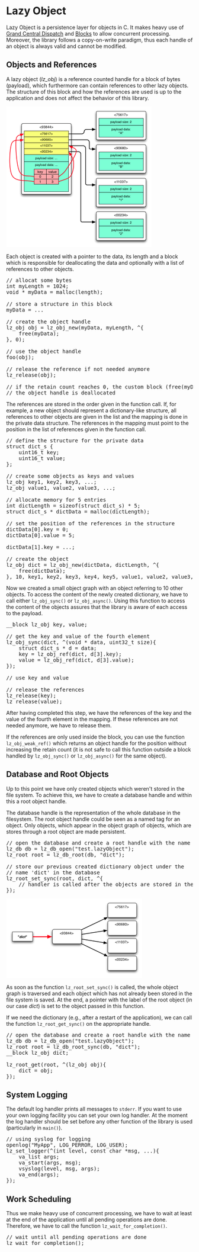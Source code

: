 # Lazy Object

Lazy Object is a persistence layer for objects in C. It makes heavy use of [Grand Central Dispatch][gcd] and [Blocks][blocks] to allow concurrent processing. Moreover, the library follows a copy-on-write paradigm, thus each handle of an object is always valid and cannot be modified.

## Objects and References

A lazy object (*lz_obj*) is a reference counted handle for a block of bytes (payload), which furthermore can contain references to other lazy objects. The structure of this block and how the references are used is up to the application and does not affect the behavior of this library.

![Example of an graph with lazy objects](doc/images/object_graph.png "Example of an graph with lazy objects")

Each object is created with a pointer to the data, its length and a block which is responsible for deallocating the data and optionally with a list of references to other objects.

<pre>
// allocat some bytes
int myLength = 1024;
void * myData = malloc(length);

// store a structure in this block
myData = ...

// create the object handle
lz_obj obj = lz_obj_new(myData, myLength, ^{
    free(myData);
}, 0);

// use the object handle
foo(obj);

// release the reference if not needed anymore
lz_release(obj);

// if the retain count reaches 0, the custom block (free(myData);) is called and
// the object handle is deallocated
</pre>

The references are stored in the order given in the function call. If, for example, a new object should represent a dictionary-like structure, all references to other objects are given in the list and the mapping is done in the private data structure. The references in the mapping must point to the position in the list of references given in the function call.

<pre>
// define the structure for the private data
struct dict_s {
    uint16_t key;
    uint16_t value;
};

// create some objects as keys and values
lz_obj key1, key2, key3, ...;
lz_obj value1, value2, value3, ...;

// allocate memory for 5 entries
int dictLength = sizeof(struct dict_s) * 5;
struct dict_s * dictData = malloc(dictLength);

// set the position of the references in the structure
dictData[0].key = 0;
dictData[0].value = 5;

dictData[1].key = ...;

// create the object
lz_obj dict = lz_obj_new(dictData, dictLength, ^{
    free(dictData);
}, 10, key1, key2, key3, key4, key5, value1, value2, value3, value4, value5);
</pre>

Now we created a small object graph with an object referring to 10 other objects. To access the content of the newly created dictionary, we have to call either `lz_obj_sync()` or `lz_obj_async()`. Using this function to access the content of the objects assures that the library is aware of each access to the payload.

<pre>
__block lz_obj key, value;

// get the key and value of the fourth element
lz_obj_sync(dict, ^(void * data, uint32_t size){
    struct dict_s * d = data;
    key = lz_obj_ref(dict, d[3].key);
    value = lz_obj_ref(dict, d[3].value);
});

// use key and value

// release the references
lz_release(key);
lz_release(value);
</pre>

After having completed this step, we have the references of the key and the value of the fourth element in the mapping. If these references are not needed anymore, we have to release them.

If the references are only used inside the block, you can use the function `lz_obj_weak_ref()` which returns an object handle for the position without increasing the retain count (it is not safe to call this function outside a block handled by `lz_obj_sync()` or `lz_obj_async()` for the same object).

## Database and Root Objects

Up to this point we have only created objects which weren't stored in the file system. To achieve this, we have to create a database handle and within this a root object handle.

The database handle is the representation of the whole database in the filesystem. The root object handle could be seen as a named tag for an object. Only objects, which appear in the object graph of objects, which are stores through a root object are made persistent.

<pre>
// open the database and create a root handle with the name 'dict'.
lz_db db = lz_db_open("test.lazyObject");
lz_root root = lz_db_root(db, "dict");

// store our previous created dictionary object under the
// name 'dict' in the database
lz_root_set_sync(root, dict, ^{
    // handler is called after the objects are stored in the file system
});
</pre>

![Illustration of a root handle](doc/images/root_object.png "Illustration of a root handle")

As soon as the function `lz_root_set_sync()` is called, the whole object graph is traversed and each object which has not already been stored in the file system is saved. At the end, a pointer with the label of the root object (in our case *dict*) is set to the object passed in this function.

If we need the dictionary (e.g., after a restart of the application), we can call the function `lz_root_get_sync()` on the appropriate handle.

<pre>
// open the database and create a root handle with the name 'dict'.
lz_db db = lz_db_open("test.lazyObject");
lz_root root = lz_db_root_sync(db, "dict");
__block lz_obj dict;

lz_root_get(root, ^(lz_obj obj){
    dict = obj;
});
</pre>

## System Logging

The default log handler prints all messages to `stderr`. If you want to use your own logging facility you can set your own log handler. At the moment the log handler should be set before any other function of the library is used (particularly in `main()`).

<pre>
// using syslog for logging
openlog("MyApp", LOG_PERROR, LOG_USER);
lz_set_logger(^(int level, const char *msg, ...){
    va_list args;
    va_start(args, msg);
    vsyslog(level, msg, args);
    va_end(args);
});
</pre>

## Work Scheduling

Thus we make heavy use of concurrent processing, we have to wait at least at the end of the application until all pending operations are done. Therefore, we have to call the function `lz_wait_for_completion()`.

<pre>
// wait until all pending operations are done
lz_wait_for_completion();
</pre>

[gcd]: http://developer.apple.com/mac/library/documentation/Performance/Reference/GCD_libdispatch_Ref/Reference/reference.html "Grand Central Dispatch"
[blocks]:http://developer.apple.com/mac/library/documentation/Cocoa/Conceptual/Blocks/Articles/00_Introduction.html "Blocks"
